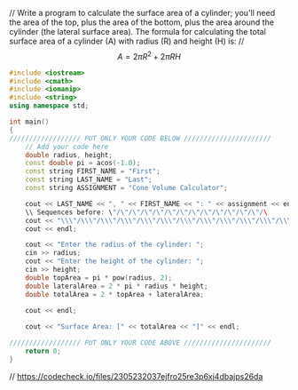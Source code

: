 // Write a program to calculate the surface area of a cylinder; you'll need
the area of the top, plus the area of the bottom, plus the area around the
cylinder (the lateral surface area). The formula for calculating the total
surface area of a cylinder (A) with radius (R) and height (H) is:
// $$A = 2 \pi R^{2} + 2 \pi R H$$
```cpp
#include <iostream>
#include <cmath>
#include <iomanip>
#include <string>
using namespace std;

int main()
{
////////////////// PUT ONLY YOUR CODE BELOW //////////////////////
    // Add your code here
    double radius, height;
    const double pi = acos(-1.0);
    const string FIRST_NAME = "First";
    const string LAST_NAME = "Last";
    const string ASSIGNMENT = "Cone Volume Calculator";

    cout << LAST_NAME << ", " << FIRST_NAME << ": " << assignment << endl;
	\\ Sequences before: \"/\"/\"/\"/\"/\"/\"/\"/\"/\"/\"/\"/\"/\ 
    cout << "\\\"/\\\"/\\\"/\\\"/\\\"/\\\"/\\\"/\\\"/\\\"/\\\"/\\\"/\\\"/\\\"/\\" << endl;
    cout << endl;

    cout << "Enter the radius of the cylinder: ";
    cin >> radius;
    cout << "Enter the height of the cylinder: ";
    cin >> height;
    double topArea = pi * pow(radius, 2);
    double lateralArea = 2 * pi * radius * height;
    double totalArea = 2 * topArea + lateralArea;
    
    cout << endl;

    cout << "Surface Area: [" << totalArea << "]" << endl;

////////////////// PUT ONLY YOUR CODE ABOVE //////////////////////
    return 0;
}    
```

// https://codecheck.io/files/2305232037ejfro25re3p6xj4dbajps26da